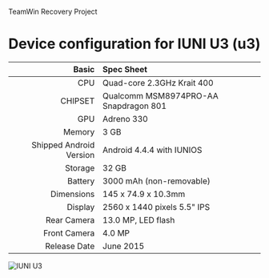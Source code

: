 TeamWin Recovery Project

Device configuration for IUNI U3 (u3)
=====================================

Basic   | Spec Sheet
-------:|:-------------------------
CPU     | Quad-core 2.3GHz Krait 400
CHIPSET | Qualcomm MSM8974PRO-AA Snapdragon 801
GPU     | Adreno 330
Memory  | 3 GB
Shipped Android Version | Android 4.4.4 with IUNIOS
Storage | 32 GB
Battery | 3000 mAh (non-removable)
Dimensions | 145 x 74.9 x 10.3mm
Display | 2560 x 1440 pixels 5.5" IPS
Rear Camera  | 13.0 MP, LED flash
Front Camera | 4.0 MP
Release Date | June 2015

![IUNI U3](http://www.androidheadlines.com/wp-content/uploads/2014/09/IUNI_U3_.jpg "IUNI U3")